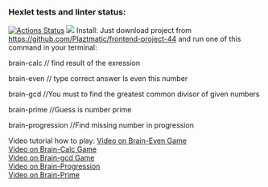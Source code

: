 ### Hexlet tests and linter status:

[![Actions Status](https://github.com/Plaztmatic/frontend-project-44/workflows/hexlet-check/badge.svg)](https://github.com/Plaztmatic/frontend-project-44/actions)
<a href="https://codeclimate.com/github/Plaztmatic/frontend-project-44/maintainability"><img src="https://api.codeclimate.com/v1/badges/a1ba90a7a3f221fd4a20/maintainability" /></a>
Install:
Just download project from https://github.com/Plaztmatic/frontend-project-44 and run one of this command in your terminal:

brain-calc
// find result of the exression

brain-even
// type correct answer Is even this number

brain-gcd
//You must to find the greatest common divisor of given numbers

brain-prime
//Guess is number prime

brain-progression
//Find missing number in progression

Video tutorial how to play:
<a href="https://asciinema.org/a/dlumPX31PU8WqcYexJ9a8r7Wn">Video on Brain-Even Game</a><br>
<a href="https://asciinema.org/a/V8GmRKeXdUeXnKv5a27MJxCWf">Video on Brain-Calc Game</a><br>
<a href="https://asciinema.org/a/kVRUMruc0D7hExCQEtNGnSmsI">Video on Brain-gcd Game</a><br>
<a href="https://asciinema.org/a/pZMRSW14SQTBk3BfBm0VDcPoh">Video on Brain-Progression</a><br>
<a href="https://asciinema.org/a/MEiP8XhMoJmaWeD092xlXBcCc">Video on Brain-Prime</a>
